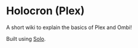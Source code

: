# Holocron (Plex)

A short wiki to explain the basics of Plex and Ombi!

Built using [Solo](http://chibicode.github.io/solo).